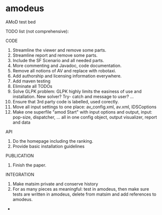 # amodeus
AMoD test bed

TODO list (not comprehensive):


CODE
1) Streamline the viewer and remove some parts.
2) Streamline report and remove some parts.
3) Include the SF Scenario and all needed parts. 
4) More commenting and Javadoc, code documentation.
5) Remove all notions of AV and replace with robotaxi.
6) Add authorship and licensing information everywhere. 
7) Add maven testing
8) Eliminate all TODOs
9) Solve GLPK problem: GLPK highly limits the easiness of use and installation. New solver? Try- catch and message to user? ...
10) Ensure that 3rd party code is labelled, used corectly.
11) Move all input settings to one place: av_config.xml, av.xml, IDSCoptions
12) Make one superfile "amod Start" with input options and output, input: pop-size, dispatcher, ... all in one config object,  output visualizer, report and data 


API
1) Do the homepage including the ranking.
2) Provide basic installation guidelines


PUBLICATION
1) Finish the paper. 


INTEGRATION
1) Make matsim private and conserve history
2) For as many pieces as meaningful: test in amodeus, then make sure tests are written in amodeus, delete from matsim and add references to amodeus.





-